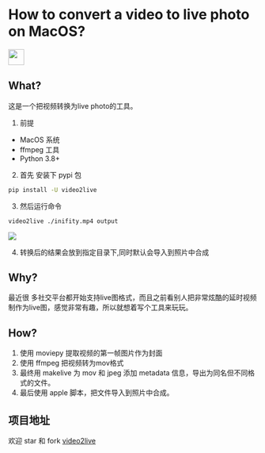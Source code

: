 # How to convert a video to live photo on MacOS?

<img align=center src="./assets/images/live.png" caption="Live photo" width="32px"   />

## What?

这是一个把视频转换为live photo的工具。

1. 前提

- MacOS 系统
- ffmpeg 工具
- Python 3.8+

2. 首先 安装下 pypi 包

```bash
pip install -U video2live
```

3. 然后运行命令

```bash
video2live ./inifity.mp4 output
```

![](./assets/images/video2live-demo.png)

4. 转换后的结果会放到指定目录下,同时默认会导入到照片中合成

## Why?

最近很
多社交平台都开始支持live图格式，而且之前看别人把非常炫酷的延时视频制作为live图，感觉非常有趣，所以就想着写个工具来玩玩。

## How?

1. 使用 moviepy 提取视频的第一帧图片作为封面
2. 使用 ffmpeg 把视频转为mov格式
3. 最终用 makelive 为 mov 和 jpeg 添加 metadata 信息，导出为同名但不同格式的文件。
4. 最后使用 apple 脚本，把文件导入到照片中合成。

## 项目地址

欢迎 star 和 fork [video2live](https://github.com/sherlockouo/video2live)
